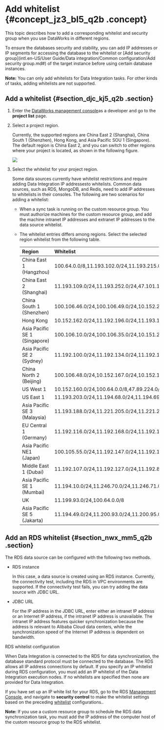 # Add whitelist {#concept_jz3_bl5_q2b .concept}

This topic describes how to add a corresponding whitelist and security group when you use DataWorks in different regions.

To ensure the databases security and stability, you can add IP addresses or IP segments for accessing the database to the whitelist or [Add security group](intl.en-US/User Guide/Data integration/Common configuration/Add security group.md#) of the target instance before using certain database instances. 

**Note:** You can only add whitelists for Data Integration tasks. For other kinds of tasks, adding whitelists are not supported.

## Add a whitelist {#section_djc_kj5_q2b .section}

1.  Enter the [DataWorks management console](https://workbench.data.aliyun.com/console)as a developer and go to the **project list** page.
2.  Select a project region.

    Currently, the supported regions are China East 2 \(Shanghai\), China South 1 \(Shenzhen\), Hong Kong, and Asia Pacific SOU 1 \(Singapore\). The default region is China East 2, and you can switch to other regions where your project is located, as shown in the following figure.

    ![](http://static-aliyun-doc.oss-cn-hangzhou.aliyuncs.com/assets/img/16265/15507268338537_en-US.jpg)

3.  Select the whitelist for your project region.

    Some data sources currently have whitelist restrictions and require adding Data Integration IP addressesto whitelists. Common data sources, such as RDS, MongoDB, and Redis, need to add IP addresses to whitelists in their consoles. The following are two scenarios for adding a whitelist:

    -   When a sync task is running on the custom resource group. You must authorize machines for the custom resource group, and add the machine intranet IP addresses and extranet IP addresses to the data source whitelist.
    -   The whitelist entries differs among regions. Select the selected region whitelist from the following table.

        |Region|Whitelist|
        |:-----|:--------|
        |China East 1 \(Hangzhou\)|100.64.0.0/8,11.193.102.0/24,11.193.215.0/24,11.194.110.0/24,11.194.73.0/24,118.31.157.0/24,47.97.53.0/24,11.196.23.0/24,47.99.12.0/24,47.99.13.0/24,114.55.197.0/24,11.197.246.0/24,11.197.247.0/24|
        |China East 2 \(Shanghai\)|11.193.109.0/24,11.193.252.0/24,47.101.107.0/24,47.100.129.0/24,106.15.14.0/24,10.117.28.203,10.117.39.238,10.143.32.0/24,10.152.69.0/24,10.153.136.0/24,10.27.63.15,10.27.63.38,10.27.63.41,10.27.63.60,10.46.64.81,10.46.67.156,11.192.97.0/24,11.192.98.0/24,11.193.102.0/24,11.218.89.0/24,11.218.96.0/24,11.219.217.0/24,11.219.218.0/24,11.219.219.0/24,11.219.233.0/24,11.219.234.0/24,118.178.142.154,118.178.56.228,118.178.59.233,118.178.84.74,120.27.160.26,120.27.160.81,121.43.110.160,121.43.112.137,100.64.0.0/8|
        |China South 1 \(Shenzhen\)|100.106.46.0/24,100.106.49.0/24,10.152.27.0/24,10.152.28.0/24,11.192.91.0/24,11.192.96.0/24,11.193.103.0/24,100.64.0.0/8,120.76.104.0/24,120.76.91.0/24,120.78.45.0/24|
        |Hong Kong|10.152.162.0/24,11.192.196.0/24,11.193.11.0/24,100.64.0.0/8,11.192.196.0/24,47.89.61.0/24,47.91.171.0/24,11.193.118.0/24,47.75.228.0/24|
        |Asia Pacific SE 1 \(Singapore\)|100.106.10.0/24,100.106.35.0/24,10.151.234.0/24,10.151.238.0/24,10.152.248.0/24,11.192.153.0/24,11.192.40.0/24,11.193.8.0/24,100.64.0.0/8,100.106.10.0/24,100.106.35.0/24,10.151.234.0/24,10.151.238.0/24,10.152.248.0/24,11.192.40.0/24,47.88.147.0/24,47.88.235.0/24,11.193.162.0/24,11.193.163.0/24,11.193.220.0/24,11.193.158.0/24,47.74.162.0/24,47.74.203.0/24,47.74.161.0/24,11.197.188.0/24|
        |Asia Pacific SE 2 \(Sydney\)|11.192.100.0/24,11.192.134.0/24,11.192.135.0/24,11.192.184.0/24,11.192.99.0/24,100.64.0.0/8,47.91.49.0/24,47.91.50.0/24,11.193.165.0/24,47.91.60.0/24|
        |China North 2 \(Beijing\)|100.106.48.0/24,10.152.167.0/24,10.152.168.0/24,11.193.50.0/24,11.193.75.0/24,11.193.82.0/24,11.193.99.0/24,100.64.0.0/8,47.93.110.0/24,47.94.185.0/24,47.95.63.0/24,11.197.231.0/24,11.195.172.0/24,47.94.49.0/24,182.92.144.0/24|
        |US West 1|10.152.160.0/24,100.64.0.0/8,47.89.224.0/24,11.193.216.0/24,47.88.108.0/24|
        |US East 1|11.193.203.0/24,11.194.68.0/24,11.194.69.0/24,100.64.0.0/8,47.252.55.0/24,47.252.88.0/24|
        |Asia Pacific SE 3 \(Malaysia\)|11.193.188.0/24,11.221.205.0/24,11.221.206.0/24,11.221.207.0/24,100.64.0.0/8,11.214.81.0/24,47.254.212.0/24,11.193.189.0/24|
        |EU Central 1 \(Germany\)|11.192.116.0/24,11.192.168.0/24,11.192.169.0/24,11.192.170.0/24,11.193.106.0/24,100.64.0.0/8,11.192.116.14,11.192.116.142,11.192.116.160,11.192.116.75,11.192.170.27,47.91.82.22,47.91.83.74,47.91.83.93,47.91.84.11,47.91.84.110,47.91.84.82,11.193.167.0/24,47.254.138.0/24|
        |Asia Pacific NE1 \(Japan\)|100.105.55.0/24,11.192.147.0/24,11.192.148.0/24,11.192.149.0/24,100.64.0.0/8,47.91.12.0/24,47.91.13.0/24,47.91.9.0/24,11.199.250.0/24,47.91.27.0/24|
        |Middle East 1 \(Dubai\)|11.192.107.0/24,11.192.127.0/24,11.192.88.0/24,11.193.246.0/24,47.91.116.0/24,100.64.0.0/8|
        |Asia Pacific SE 1 \(Mumbai\)|11.194.10.0/24,11.246.70.0/24,11.246.71.0/24,11.246.73.0/24,11.246.74.0/24,100.64.0.0/8,149.129.164.0/24,11.194.11.0/24|
        |UK|11.199.93.0/24,100.64.0.0/8|
        |Asia Pacific SE 5 \(Jakarta\)|11.194.49.0/24,11.200.93.0/24,11.200.95.0/24,11.200.97.0/24,100.64.0.0/8,149.129.228.0/24,10.143.32.0/24,11.194.50.0/24|


## Add an RDS whitelist {#section_nwx_mm5_q2b .section}

The RDS data source can be configured with the following two methods.

-   RDS instance

    In this case, a data source is created using an RDS instance. Currently, the connectivity test, including the RDS in VPC environments are supported. If the connectivity test fails, you can try adding the data source with JDBC URL.

-   JDBC URL

    For the IP address in the JDBC URL, enter either an intranet IP address or an Internet IP address, if the intranet IP address is unavailable. The intranet IP address features quicker synchronization because the address is relevant to Alibaba Cloud data centers, while the synchronization speed of the Internet IP address is dependent on bandwidth.


RDS whitelist configuration

When Data Integration is connected to the RDS for data synchronization, the database standard protocol must be connected to the database. The RDS allows all IP address connections by default. If you specify an IP whitelist during RDS configuration, you must add an IP whitelist of the Data Integration execution nodes. If no whitelists are specified then none are provided for Data Integration.

If you have set up an IP white list for your RDS, go to the RDS [Management Console](https://account.alibabacloud.com/login/login.htm), and navigate to **security control** to make the whitelist settings based on the preceding [whitelist](https://www.alibabacloud.com/help/doc-detail/26198.htm) configurations..

**Note:** If you use a custom resource group to schedule the RDS data synchronization task, you must add the IP address of the computer host of the custom resource group to the RDS whitelist.

